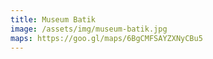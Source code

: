 ```yaml
---
title: Museum Batik
image: /assets/img/museum-batik.jpg
maps: https://goo.gl/maps/6BgCMFSAYZXNyCBu5
---
```

